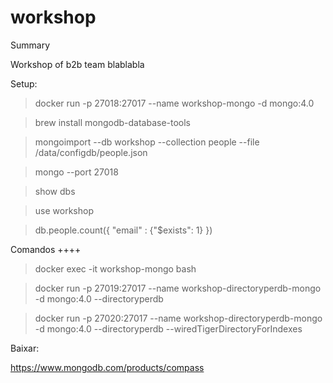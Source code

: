 # workshop

Summary

Workshop of b2b team blablabla


Setup:

> docker run -p 27018:27017 --name workshop-mongo -d mongo:4.0

> brew install mongodb-database-tools

> mongoimport --db workshop --collection people --file /data/configdb/people.json

> mongo --port 27018

> show dbs

> use workshop

> db.people.count({ "email" : {"$exists": 1} })

Comandos ++++

> docker exec -it workshop-mongo bash

> docker run -p 27019:27017 --name workshop-directoryperdb-mongo -d mongo:4.0 --directoryperdb

> docker run -p 27020:27017 --name workshop-directoryperdb-mongo -d mongo:4.0 --directoryperdb --wiredTigerDirectoryForIndexes

Baixar:

https://www.mongodb.com/products/compass
